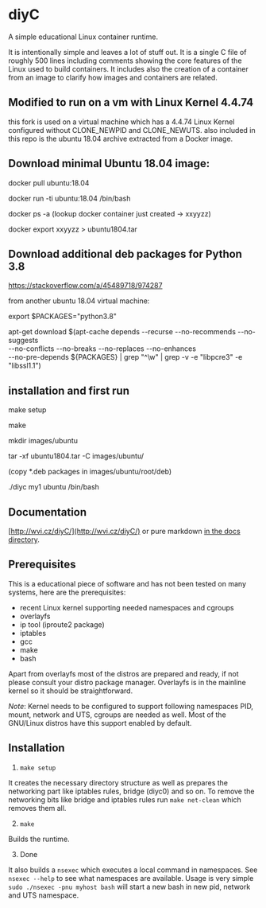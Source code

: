 # diyC

A simple educational Linux container runtime.

It is intentionally simple and leaves a lot of stuff out. It is a
single C file of roughly 500 lines including comments showing the core
features of the Linux used to build containers. It includes also the
creation of a container from an image to clarify how images and
containers are related.


## Modified to run on a vm with Linux Kernel 4.4.74

this fork is used on a virtual machine which has a 4.4.74 Linux Kernel configured without CLONE_NEWPID and CLONE_NEWUTS.
also included in this repo is the ubuntu 18.04 archive extracted from a Docker image.

## Download minimal Ubuntu 18.04 image:
docker pull ubuntu:18.04

docker run -ti ubuntu:18.04 /bin/bash

docker ps -a 
(lookup docker container just created -> xxyyzz)

docker export xxyyzz > ubuntu1804.tar

## Download additional deb packages for Python 3.8
https://stackoverflow.com/a/45489718/974287

from another ubuntu 18.04 virtual machine:

export $PACKAGES="python3.8"

apt-get download $(apt-cache depends --recurse --no-recommends --no-suggests \
  --no-conflicts --no-breaks --no-replaces --no-enhances \
  --no-pre-depends ${PACKAGES} | grep "^\w" | grep -v -e "libpcre3" -e "libssl1.1")

## installation and first run
make setup

make

mkdir images/ubuntu

tar -xf ubuntu1804.tar -C images/ubuntu/

(copy *.deb packages in images/ubuntu/root/deb)

./diyc my1 ubuntu /bin/bash



## Documentation

[http://wvi.cz/diyC/](http://wvi.cz/diyC/) or pure markdown
[in the docs directory](https://github.com/w-vi/diyC/blob/master/docs/index.md).


## Prerequisites

This is a educational piece of software and has not been tested on
many systems, here are the prerequisites:

- recent Linux kernel supporting needed namespaces and cgroups
- overlayfs
- ip tool (iproute2 package)
- iptables
- gcc
- make
- bash

Apart from overlayfs most of the distros are prepared and ready, if not
please consult your distro package manager. Overlayfs is in the
mainline kernel so it should be straightforward.

*Note*: Kernel needs to be configured to support following namespaces
PID, mount, network and UTS, cgroups are needed as well. Most of the GNU/Linux distros have
this support enabled by default.


## Installation

1. `make setup`

It creates the necessary directory structure as well as prepares the
networking part like iptables rules, bridge (diyc0) and so on. To
remove the networking bits like bridge and iptables rules run `make
net-clean` which removes them all.

2. `make`

Builds the runtime.

3. Done

It also builds a `nsexec` which executes a local command in namespaces. See `nsexec --help` to see what namespaces are available. Usage is very simple `sudo ./nsexec -pnu myhost bash` will start a new bash in new pid, network and UTS namespace.


